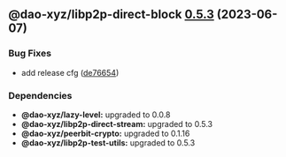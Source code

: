 ## @dao-xyz/libp2p-direct-block [0.5.3](https://github.com/dao-xyz/peerbit/compare/@dao-xyz/libp2p-direct-block@0.5.2...@dao-xyz/libp2p-direct-block@0.5.3) (2023-06-07)


### Bug Fixes

* add release cfg ([de76654](https://github.com/dao-xyz/peerbit/commit/de766548f8106804d319e8b51e9607f2a3f60726))





### Dependencies

* **@dao-xyz/lazy-level:** upgraded to 0.0.8
* **@dao-xyz/libp2p-direct-stream:** upgraded to 0.5.3
* **@dao-xyz/peerbit-crypto:** upgraded to 0.1.16
* **@dao-xyz/libp2p-test-utils:** upgraded to 0.5.3
